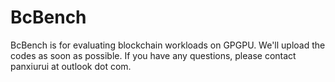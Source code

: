 # BcBench

BcBench is for evaluating blockchain workloads on GPGPU. We'll upload the codes as soon as possible. 
If you have any questions, please contact panxiurui at outlook dot com.
